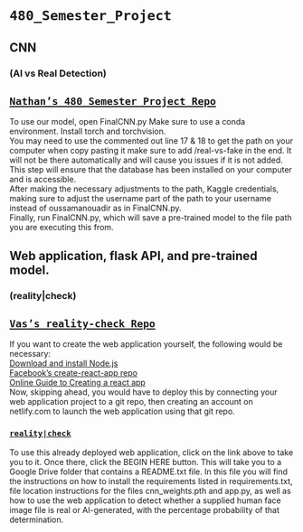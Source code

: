 # `480_Semester_Project`

## CNN

### (AI vs Real Detection)

## [`Nathan’s 480_Semester_Project Repo`](https://github.com/nhasey/480_Semester_Project)  
To use our model, open FinalCNN.py
Make sure to use a conda environment.
Install torch and torchvision.  
You may need to use the commented out line 17 & 18 to get the path on your computer when copy pasting it make sure to add /real-vs-fake in the end. It will not be there automatically and will cause you issues if it is not added. This step will ensure that the database has been installed on your computer and is accessible.  
After making the necessary adjustments to the path, Kaggle credentials, making sure to adjust the username part of the path to your username instead of oussamanouadir as in FinalCNN.py.  
Finally, run FinalCNN.py, which will save a pre-trained model to the file path you are executing this from.

## Web application, flask API, and pre-trained model.

### (reality|check)

## [`Vas’s reality-check Repo`](https://github.com/vas2000-emu/reality-check)  
If you want to create the web application yourself, the following would be necessary:  
[Download and install Node.js](https://nodejs.org)  
[Facebook’s create-react-app repo](https://github.com/facebook/create-react-app?tab=readme-ov-file)  
[Online Guide to Creating a react app](https://create-react-app.dev/)  
Now, skipping ahead, you would have to deploy this by connecting your web application project to a git repo, then creating an account on netlify.com to launch the web application using that git repo.

### [`reality|check`](https://realitycheck480.netlify.app/)

To use this already deployed web application, click on the link above to take you to it. Once there, click the BEGIN HERE button. This will take you to a Google Drive folder that contains a README.txt file. In this file you will find the instructions on how to install the requirements listed in requirements.txt, file location instructions for the files cnn_weights.pth and app.py, as well as how to use the web application to detect whether a supplied human face image file is real or AI-generated, with the percentage probability of that determination.

